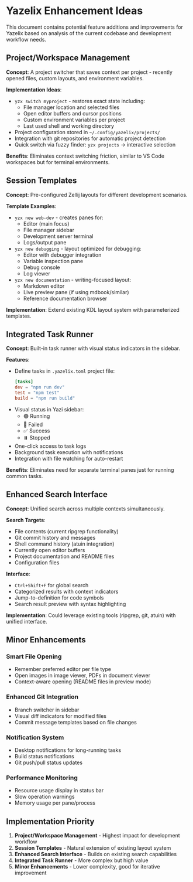 # Yazelix Enhancement Ideas

This document contains potential feature additions and improvements for Yazelix based on analysis of the current codebase and development workflow needs.

## Project/Workspace Management

**Concept**: A project switcher that saves context per project - recently opened files, custom layouts, and environment variables.

**Implementation Ideas**:
- `yzx switch myproject` - restores exact state including:
  - File manager location and selected files
  - Open editor buffers and cursor positions
  - Custom environment variables per project
  - Last used shell and working directory
- Project configuration stored in `~/.config/yazelix/projects/`
- Integration with git repositories for automatic project detection
- Quick switch via fuzzy finder: `yzx projects` → interactive selection

**Benefits**: Eliminates context switching friction, similar to VS Code workspaces but for terminal environments.

## Session Templates

**Concept**: Pre-configured Zellij layouts for different development scenarios.

**Template Examples**:
- `yzx new web-dev` - creates panes for:
  - Editor (main focus)
  - File manager sidebar
  - Development server terminal
  - Logs/output pane
- `yzx new debugging` - layout optimized for debugging:
  - Editor with debugger integration
  - Variable inspection pane
  - Debug console
  - Log viewer
- `yzx new documentation` - writing-focused layout:
  - Markdown editor
  - Live preview pane (if using mdbook/similar)
  - Reference documentation browser

**Implementation**: Extend existing KDL layout system with parameterized templates.

## Integrated Task Runner

**Concept**: Built-in task runner with visual status indicators in the sidebar.

**Features**:
- Define tasks in `.yazelix.toml` project file:
  ```toml
  [tasks]
  dev = "npm run dev"
  test = "npm test"
  build = "npm run build"
  ```
- Visual status in Yazi sidebar:
  - 🟢 Running
  - 🔴 Failed  
  - ✅ Success
  - ⏸️ Stopped
- One-click access to task logs
- Background task execution with notifications
- Integration with file watching for auto-restart

**Benefits**: Eliminates need for separate terminal panes just for running common tasks.

## Enhanced Search Interface

**Concept**: Unified search across multiple contexts simultaneously.

**Search Targets**:
- File contents (current ripgrep functionality)
- Git commit history and messages
- Shell command history (atuin integration)
- Currently open editor buffers
- Project documentation and README files
- Configuration files

**Interface**:
- `Ctrl+Shift+F` for global search
- Categorized results with context indicators
- Jump-to-definition for code symbols
- Search result preview with syntax highlighting

**Implementation**: Could leverage existing tools (ripgrep, git, atuin) with unified interface.

## Minor Enhancements

### Smart File Opening
- Remember preferred editor per file type
- Open images in image viewer, PDFs in document viewer
- Context-aware opening (README files in preview mode)

### Enhanced Git Integration
- Branch switcher in sidebar
- Visual diff indicators for modified files
- Commit message templates based on file changes

### Notification System
- Desktop notifications for long-running tasks
- Build status notifications
- Git push/pull status updates

### Performance Monitoring
- Resource usage display in status bar
- Slow operation warnings
- Memory usage per pane/process

## Implementation Priority

1. **Project/Workspace Management** - Highest impact for development workflow
2. **Session Templates** - Natural extension of existing layout system
3. **Enhanced Search Interface** - Builds on existing search capabilities
4. **Integrated Task Runner** - More complex but high value
5. **Minor Enhancements** - Lower complexity, good for iterative improvement